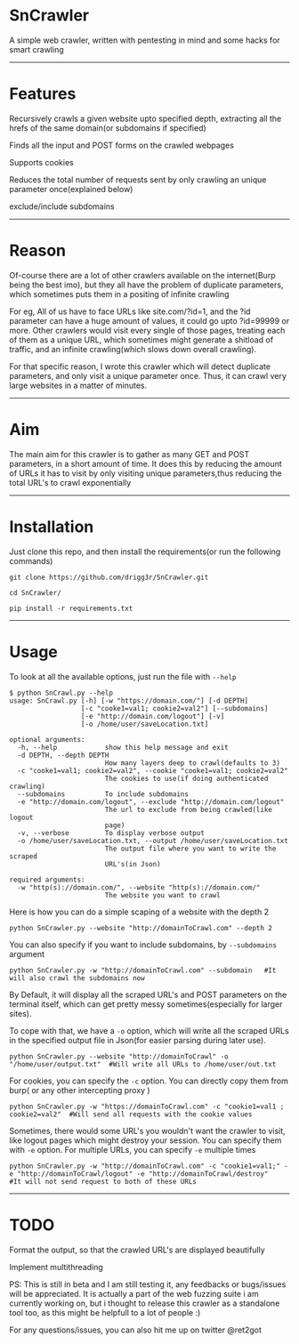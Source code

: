# SnCrawler

A simple web crawler, written with pentesting in mind and some hacks for smart crawling

-----

# Features

Recursively crawls a given website upto specified depth, extracting all the hrefs of the same domain(or subdomains if specified) 

Finds all the input and POST forms on the crawled webpages

Supports cookies

Reduces the total number of requests sent by only crawling an unique parameter once(explained below)

exclude/include subdomains

----------

# Reason

Of-course there are a lot of other crawlers available on the internet(Burp being the best imo), but they all have the problem of duplicate parameters, which sometimes puts them in a positing of infinite crawling

For eg, All of us have to face URLs like site.com/?id=1, and the ?id parameter can have a huge amount of values, it could go upto ?id=99999 or more. Other crawlers would visit every single of those pages, treating each of them as a unique URL, which sometimes might generate a shitload of traffic, and an infinite crawling(which slows down overall crawling).

For that specific reason, I wrote this crawler which will detect duplicate parameters, and only visit a unique parameter once. Thus, it can crawl very large websites in a matter of minutes.

-------

# Aim

The main aim for this crawler is to gather as many GET and POST parameters, in a short amount of time. It does this by reducing the amount of URLs it has to visit by only visiting unique parameters,thus reducing the total URL's to crawl exponentially

---

# Installation

Just clone this repo, and then install the requirements(or run the following commands)

```
git clone https://github.com/drigg3r/SnCrawler.git

cd SnCrawler/

pip install -r requirements.txt
```

-----

# Usage

To look at all the available options, just run the file with `--help`

```
$ python SnCrawl.py --help
usage: SnCrawl.py [-h] [-w "https://domain.com/"] [-d DEPTH]
                  [-c "cooke1=val1; cookie2=val2"] [--subdomains]
                  [-e "http://domain.com/logout"] [-v]
                  [-o /home/user/saveLocation.txt]

optional arguments:
  -h, --help            show this help message and exit
  -d DEPTH, --depth DEPTH
                        How many layers deep to crawl(defaults to 3)
  -c "cooke1=val1; cookie2=val2", --cookie "cooke1=val1; cookie2=val2"
                        The cookies to use(if doing authenticated crawling)
  --subdomains          To include subdomains
  -e "http://domain.com/logout", --exclude "http://domain.com/logout"
                        The url to exclude from being crawled(like logout
                        page)
  -v, --verbose         To display verbose output
  -o /home/user/saveLocation.txt, --output /home/user/saveLocation.txt
                        The output file where you want to write the scraped
                        URL's(in Json)

required arguments:
  -w "http(s)://domain.com/", --website "http(s)://domain.com/"
                        The website you want to crawl
```

Here is how you can do a simple scaping of a website with the depth 2

```
python SnCrawler.py --website "http://domainToCrawl.com" --depth 2
```

You can also specify if you want to include subdomains, by `--subdomains` argument

```
python SnCrawler.py -w "http://domainToCrawl.com" --subdomain   #It will also crawl the subdomains now
```

By Default, it will display all the scraped URL's and POST parameters on the terminal itself, which can get pretty messy sometimes(especially for larger sites). 

To cope with that, we have a `-o` option, which will write all the scraped URLs in the specified output file in Json(for easier parsing during later use).

```
python SnCrawler.py --website "http://domainToCrawl" -o "/home/user/output.txt"  #Will write all URLs to /home/user/out.txt
```

For cookies, you can specify the `-c` option. You can directly copy them from burp( or any other intercepting proxy )

```
python SnCrawler.py -w "https://domainToCrawl.com" -c "cookie1=val1 ; cookie2=val2"  #Will send all requests with the cookie values
```

Sometimes, there would some URL's you wouldn't want the crawler to visit, like logout pages which might destroy your session. You can specify them with `-e` option. For multiple URLs, you can specify `-e` multiple times

```
python SnCrawler.py -w "http://domainToCrawl.com" -c "cookie1=val1;" -e "http://domainToCrawl/logout" -e "http://domainToCrawl/destroy"   #It will not send request to both of these URLs
```



----

# TODO

Format the output, so that the crawled URL's are displayed beautifully

Implement multithreading

PS: This is still in beta and I am still testing it, any feedbacks or bugs/issues will be appreciated. It is actually a part of the web fuzzing suite i am currently working on, but i thought to release this crawler as a standalone tool too, as this might be helpfull to a lot of people :)

For any questions/issues, you can also hit me up on twitter @ret2got
